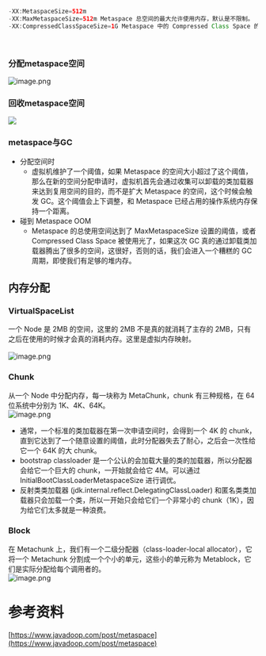 ```java
-XX:MetaspaceSize=512m
-XX:MaxMetaspaceSize=512m Metaspace 总空间的最大允许使用内存，默认是不限制。
-XX:CompressedClassSpaceSize=1G Metaspace 中的 Compressed Class Space 的最大允许内存，默认值是 1G，这部分会在 JVM 启动的时候向操作系统申请 1G 的虚拟地址映射，但不是真的就用了操作系统的 1G 内存。
```

<br />

### 分配metaspace空间
![image.png](https://cdn.nlark.com/yuque/0/2021/png/546024/1632296255350-b6beb0f7-3f3d-4802-b6bb-246a6ff17144.png#clientId=ucef1c819-9448-4&from=paste&height=364&id=u432f6b59&margin=%5Bobject%20Object%5D&name=image.png&originHeight=728&originWidth=1768&originalType=binary&ratio=1&size=174469&status=done&style=none&taskId=ua3659a7e-9640-44d6-89cc-8e723f0c6db&width=884)
### 回收metaspace空间
![](https://cdn.nlark.com/yuque/0/2021/png/546024/1632296298039-2cd49dca-d902-41f4-a6cb-87322ebebb96.png#clientId=ucef1c819-9448-4&from=paste&height=465&id=u2dfab26f&margin=%5Bobject%20Object%5D&name=image.png&originHeight=930&originWidth=1882&originalType=binary&ratio=1&size=351427&status=done&style=none&taskId=u28e984dc-5e9b-4764-943b-13b85eabb3a&width=941)<br />

### metaspace与GC

- 分配空间时
   - 虚拟机维护了一个阈值，如果 Metaspace 的空间大小超过了这个阈值，那么在新的空间分配申请时，虚拟机首先会通过收集可以卸载的类加载器来达到复用空间的目的，而不是扩大 Metaspace 的空间，这个时候会触发 GC。这个阈值会上下调整，和 Metaspace 已经占用的操作系统内存保持一个距离。
- 碰到 Metaspace OOM
   - Metaspace 的总使用空间达到了 MaxMetaspaceSize 设置的阈值，或者 Compressed Class Space 被使用光了，如果这次 GC 真的通过卸载类加载器腾出了很多的空间，这很好，否则的话，我们会进入一个糟糕的 GC 周期，即使我们有足够的堆内存。​



## 内存分配
### VirtualSpaceList
一个 Node 是 2MB 的空间，这里的 2MB 不是真的就消耗了主存的 2MB，只有之后在使用的时候才会真的消耗内存。这里是虚拟内存映射。<br />
<br />![image.png](https://cdn.nlark.com/yuque/0/2021/png/546024/1632296792574-5d1d31c9-bb82-42e4-9186-0e292969ec8d.png#clientId=u6825509a-c1b7-4&from=paste&height=577&id=u038cc23b&margin=%5Bobject%20Object%5D&name=image.png&originHeight=1154&originWidth=2080&originalType=binary&ratio=1&size=129896&status=done&style=none&taskId=u4c9ea597-e7cb-40e3-9eeb-43c5aef1504&width=1040)
### Chunk
从一个 Node 中分配内存，每一块称为 MetaChunk，chunk 有三种规格，在 64 位系统中分别为 1K、4K、64K。<br />![image.png](https://cdn.nlark.com/yuque/0/2021/png/546024/1632296913208-61720658-786d-4824-bfce-5c074d37ca9e.png#clientId=u6825509a-c1b7-4&from=paste&height=247&id=ub57aaae1&margin=%5Bobject%20Object%5D&name=image.png&originHeight=494&originWidth=2186&originalType=binary&ratio=1&size=50460&status=done&style=none&taskId=uf82936d1-627e-430e-8a5f-c6302927d5d&width=1093)<br />

- 通常，一个标准的类加载器在第一次申请空间时，会得到一个 4K 的 chunk，直到它达到了一个随意设置的阈值，此时分配器失去了耐心，之后会一次性给它一个 64K 的大 chunk。
- bootstrap classloader 是一个公认的会加载大量的类的加载器，所以分配器会给它一个巨大的 chunk，一开始就会给它 4M。可以通过 InitialBootClassLoaderMetaspaceSize 进行调优。
- 反射类类加载器 (jdk.internal.reflect.DelegatingClassLoader) 和匿名类类加载器只会加载一个类，所以一开始只会给它们一个非常小的 chunk（1K），因为给它们太多就是一种浪费。
### Block
在 Metachunk 上，我们有一个二级分配器（class-loader-local allocator），它将一个 Metachunk 分割成一个个小的单元，这些小的单元称为 Metablock，它们是实际分配给每个调用者的。<br />![image.png](https://cdn.nlark.com/yuque/0/2021/png/546024/1632297016413-69e5d847-86b4-4487-bd12-e6e6d4e838c8.png#clientId=u6825509a-c1b7-4&from=paste&height=467&id=u22ba32fd&margin=%5Bobject%20Object%5D&name=image.png&originHeight=934&originWidth=1972&originalType=binary&ratio=1&size=100160&status=done&style=none&taskId=u47d40f58-c69b-46ec-95ae-5d38ed5b1be&width=986)<br />

# 参考资料
[https://www.javadoop.com/post/metaspace](https://www.javadoop.com/post/metaspace)
